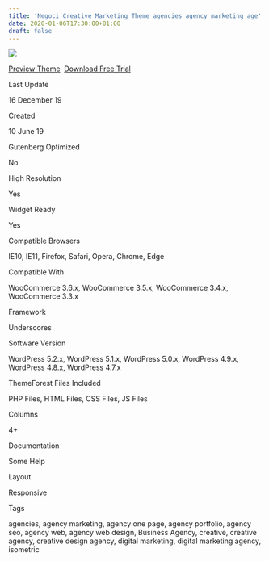 ```yaml
---
title: 'Negoci Creative Marketing Theme agencies agency marketing age'
date: 2020-01-06T17:30:00+01:00
draft: false
---
```


[![](https://1.bp.blogspot.com/-DKegS7WfRNc/XhNghpSDymI/AAAAAAAAFt0/FPclNiVEekg1e3t7yznrYyrWEy3qe5-fACLcBGAsYHQ/s400/negoci-creative-marketing-theme-download.jpg)](https://1.bp.blogspot.com/-DKegS7WfRNc/XhNghpSDymI/AAAAAAAAFt0/FPclNiVEekg1e3t7yznrYyrWEy3qe5-fACLcBGAsYHQ/s1600/negoci-creative-marketing-theme-download.jpg)

[Preview Theme](https://fxtheme.com/item/negoci-creative-agency-and-digital-marketing-wordpress-theme/23724667?s_do=preview "live Preview Negoci Creative Marketing Theme")  [Download Free Trial](https://fxtheme.com/item/negoci-creative-agency-and-digital-marketing-wordpress-theme/23724667?s_do=theme8925.zip "Downnload Free Trial Negoci Creative Marketing Theme")

Last Update

16 December 19

Created

10 June 19

Gutenberg Optimized

No

High Resolution

Yes

Widget Ready

Yes

Compatible Browsers

IE10, IE11, Firefox, Safari, Opera, Chrome, Edge

Compatible With

WooCommerce 3.6.x, WooCommerce 3.5.x, WooCommerce 3.4.x, WooCommerce 3.3.x

Framework

Underscores

Software Version

WordPress 5.2.x, WordPress 5.1.x, WordPress 5.0.x, WordPress 4.9.x, WordPress 4.8.x, WordPress 4.7.x

ThemeForest Files Included

PHP Files, HTML Files, CSS Files, JS Files

Columns

4+

Documentation

Some Help

Layout

Responsive

Tags

agencies, agency marketing, agency one page, agency portfolio, agency seo, agency web, agency web design, Business Agency, creative, creative agency, creative design agency, digital marketing, digital marketing agency, isometric